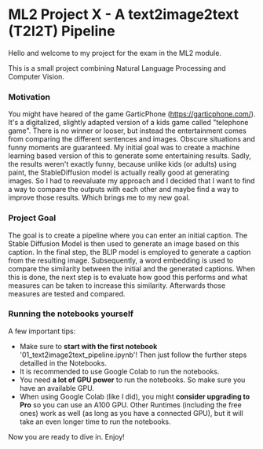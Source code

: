 # ML2 Project X - A text2image2text (T2I2T) Pipeline
Hello and welcome to my project for the exam in the ML2 module.

This is a small project combining Natural Language Processing and Computer Vision.

### Motivation
You might have heared of the game GarticPhone (https://garticphone.com/). It's a digitalized, slightly adapted version of a kids game called "telephone game". 
There is no winner or looser, but instead the entertainment comes from comparing the different sentences and images. Obscure situations and funny moments are guaranteed.
My initial goal was to create a machine learning based version of this to generate some entertaining results. 
Sadly, the results weren't exactly funny, because unlike kids (or adults) using paint, the StableDiffusion model is actually really good at generating images. So I had to reevaluate my approach and I decided that I want to find a way to compare the outputs with each other and maybe find a way to improve those results. Which brings me to my new goal.

### Project Goal
The goal is to create a pipeline where you can enter an initial caption. The Stable Diffusion Model is then used to generate an image based on this caption. In the final step, the BLIP model is employed to generate a caption from the resulting image. Subsequently, a word embedding is used to compare the similarity between the initial and the generated captions.
When this is done, the next step is to evaluate how good this performs and what measures can be taken to increase this similarity. Afterwards those measures are tested and compared.

### Running the notebooks yourself
A few important tips:
* Make sure to **start with the first notebook** '01_text2image2text_pipeline.ipynb'! Then just follow the further steps detailled in the Notebooks.
* It is recommended to use Google Colab to run the notebooks.
* You need **a lot of GPU power** to run the notebooks. So make sure you have an available GPU.
* When using Google Colab (like I did), you might **consider upgrading to Pro** so you can use an A100 GPU. Other Runtimes (including the free ones) work as well (as long as you have a connected GPU), but it will take an even longer time to run the notebooks. 

Now you are ready to dive in. Enjoy!
